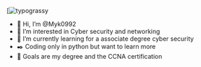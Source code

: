 [![typograssy](https://typograssy.deno.dev/api?text=WELCOME%20TO%20MY%20PROFILE&l0=000000&l1=ea9f9f&l2=c44040&l3=a13030&l4=6e2121&bg=000000&speed=201)

- 👋 Hi, I’m @Myk0992
- 👀 I’m interested in Cyber security and networking 
- 🌱 I’m currently learning for a associate degree cyber security 
- ✒️ Coding only in python but want to learn more
- 🐌 Goals are my degree and the CCNA certification 
